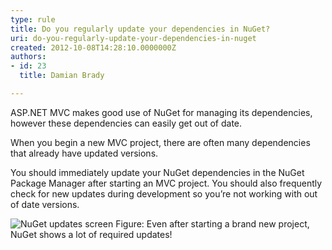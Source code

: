 ```yaml
---
type: rule
title: Do you regularly update your dependencies in NuGet?
uri: do-you-regularly-update-your-dependencies-in-nuget
created: 2012-10-08T14:28:10.0000000Z
authors:
- id: 23
  title: Damian Brady

---
```




<span class='intro'> <p>ASP.NET MVC makes good use of NuGet for managing its dependencies, however these dependencies can easily get out of date.</p> </span>

<p>When you begin a new MVC project, there are often many dependencies that already have updated versions.</p>
<p>You should immediately update your NuGet dependencies in the NuGet Package Manager after starting an MVC project.  You should also frequently check for new updates during development so you’re not working with out of date versions.
</p>

<img src="/SoftwareDevelopment/RulesToBetterMVC/PublishingImages/nuget-updates.png" alt="NuGet updates screen" class="ms-rteCustom-ImageArea" />
<span class="ms-rteCustom-FigureNormal">Figure&#58; Even after starting a brand new project, NuGet shows a lot of required updates!</span>



